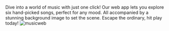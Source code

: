 Dive into a world of music with just one click! Our web app lets you explore six hand-picked songs, perfect for any mood.  All accompanied by a stunning background image to set the scene. Escape the ordinary, hit play today!
![musicweb](https://github.com/JagadeshNayak/Musicweb/assets/137325962/56035a9e-5bf1-4e15-aee5-ff225e2a1ee5)
